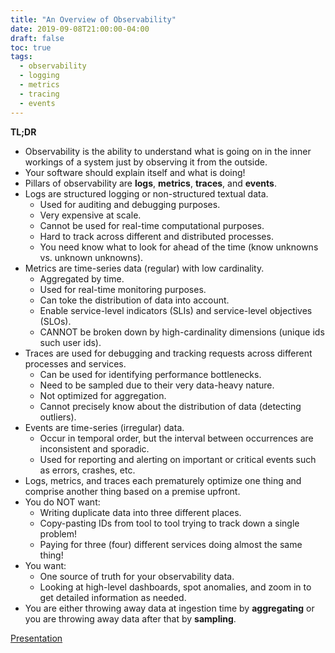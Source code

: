 ```yaml
---
title: "An Overview of Observability"
date: 2019-09-08T21:00:00-04:00
draft: false
toc: true
tags:
  - observability
  - logging
  - metrics
  - tracing
  - events
---
```


**TL;DR**

  - Observability is the ability to understand what is going on in the inner workings of a system just by observing it from the outside.
  - Your software should explain itself and what is doing!
  - Pillars of observability are **logs**, **metrics**, **traces**, and **events**.
  - Logs are structured logging or non-structured textual data.
    - Used for auditing and debugging purposes.
    - Very expensive at scale.
    - Cannot be used for real-time computational purposes.
    - Hard to track across different and distributed processes.
    - You need know what to look for ahead of the time (know unknowns vs. unknown unknowns).
  - Metrics are time-series data (regular) with low cardinality.
    - Aggregated by time.
    - Used for real-time monitoring purposes.
    - Can toke the distribution of data into account.
    - Enable service-level indicators (SLIs) and service-level objectives (SLOs).
    - CANNOT be broken down by high-cardinality dimensions (unique ids such user ids).
  - Traces are used for debugging and tracking requests across different processes and services.
    - Can be used for identifying performance bottlenecks.
    - Need to be sampled due to their very data-heavy nature.
    - Not optimized for aggregation.
    - Cannot precisely know about the distribution of data (detecting outliers).
  - Events are time-series (irregular) data.
    - Occur in temporal order, but the interval between occurrences are inconsistent and sporadic.
    - Used for reporting and alerting on important or critical events such as errors, crashes, etc.
  - Logs, metrics, and traces each prematurely optimize one thing and comprise another thing based on a premise upfront.
  - You do NOT want:
    - Writing duplicate data into three different places.
    - Copy-pasting IDs from tool to tool trying to track down a single problem!
    - Paying for three (four) different services doing almost the same thing!
  - You want:
    - One source of truth for your observability data.
    - Looking at high-level dashboards, spot anomalies, and zoom in to get detailed information as needed.
  - You are either throwing away data at ingestion time by **aggregating** or you are throwing away data after that by **sampling**.

[Presentation](/files/observability-20190908.pdf)
